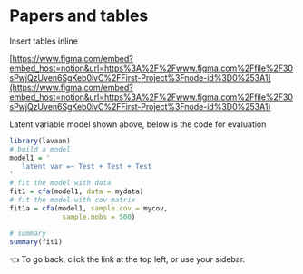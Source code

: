 # Papers and tables

Insert tables inline

[https://www.figma.com/embed?embed_host=notion&url=https%3A%2F%2Fwww.figma.com%2Ffile%2F30sPwjQzUven6SgKeb0ivC%2FFirst-Project%3Fnode-id%3D0%253A1](https://www.figma.com/embed?embed_host=notion&url=https%3A%2F%2Fwww.figma.com%2Ffile%2F30sPwjQzUven6SgKeb0ivC%2FFirst-Project%3Fnode-id%3D0%253A1)

Latent variable model shown above, below is the code for evaluation

```r
library(lavaan)
# build a model
model1 = '
   latent var =~ Test + Test + Test
'
# fit the model with data
fit1 = cfa(model1, data = mydata)
# fit the model with cov matrix
fit1a = cfa(model1, sample.cov = mycov,
             sample.nobs = 500)

# summary
summary(fit1)
```

👈 To go back, click the link at the top left, or use your sidebar.